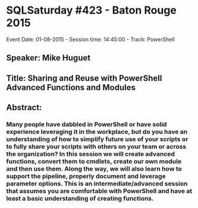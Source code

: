 # SQLSaturday #423 - Baton Rouge 2015
Event Date: 01-08-2015 - Session time: 14:45:00 - Track: PowerShell
## Speaker: Mike Huguet
## Title: Sharing and Reuse with PowerShell Advanced Functions and Modules
## Abstract:
### Many people have dabbled in PowerShell or have solid experience leveraging it in the workplace, but do you have an understanding of how to simplify future use of your scripts or to fully share your scripts with others on your team or across the organization?  In this session we will create advanced functions, convert them to cmdlets, create our own module and then use them.  Along the way, we will also learn how to support the pipeline, properly document and leverage parameter options.  This is an intermediate/advanced session that assumes you are comfortable with PowerShell and have at least a basic understanding of creating functions.
